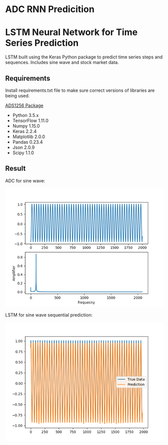 # ADC RNN Predicition
# LSTM Neural Network for Time Series Prediction
LSTM built using the Keras Python package to predict time series steps and sequences. Includes sine wave and stock market data.

## Requirements

Install requirements.txt file to make sure correct versions of libraries are being used.

[ADS1256 Package](https://github.com/SchofieChen/High-Speed-ADS1256)
* Python 3.5.x
* TensorFlow 1.11.0
* Numpy 1.15.0
* Keras 2.2.4
* Matplotlib 2.0.0
* Pandas 0.23.4
* Json 2.0.9
* Scipy 1.1.0

## Result
ADC for sine wave:

![image](https://github.com/SchofieChen/ADC_RNN-LSTM-Predicition/blob/master/experimental%20picture/adc_collect_raw_data.png)

LSTM for sine wave sequential prediction:

![image](https://github.com/SchofieChen/ADC_RNN-LSTM-Predicition/blob/master/experimental%20picture/LSTM_prediction.png)
